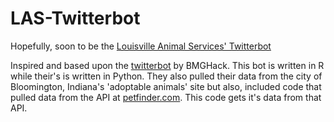# LAS-Twitterbot
Hopefully, soon to be the [Louisville Animal Services' Twitterbot](https://twitter.com/LouMetroAnimals)

Inspired and based upon the [twitterbot](https://github.com/BMGhack/BMGPetBot) by BMGHack. This bot is written in R while their's is written in Python. They also pulled their data from the city of Bloomington, Indiana's 'adoptable animals' site but also, included code that pulled data from the API at [petfinder.com](https://www.petfinder.com/developers/api-docs). This code gets it's data from that API.

